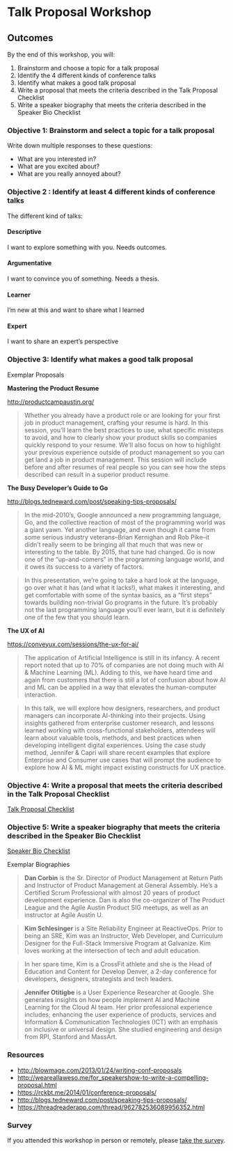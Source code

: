 # Talk Proposal Workshop

## Outcomes
By the end of this workshop, you will: 
1. Brainstorm and choose a topic for a talk proposal 
1. Identify the 4 different kinds of conference talks
1. Identify what makes a good talk proposal
1. Write a proposal that meets the criteria described in the Talk Proposal Checklist 
1. Write a speaker biography that meets the criteria described in the Speaker Bio Checklist

### Objective 1: Brainstorm and select a topic for a talk proposal 

Write down multiple responses to these questions:
* What are you interested in?
* What are you excited about?
* What are you really annoyed about?

### Objective 2 : Identify at least 4 different kinds of conference talks

The different kind of talks:
#### Descriptive
I want to explore something with you. Needs outcomes.
#### Argumentative
I want to convince you of something. Needs a thesis.
#### Learner
I’m new at this and want to share what I learned
#### Expert
I want to share an expert’s perspective

### Objective 3: Identify what makes a good talk proposal

Exemplar Proposals 

**Mastering the Product Resume**

http://productcampaustin.org/

> Whether you already have a product role or are looking for your first job in product management, crafting your resume is hard. In this session, you'll learn the best practices to use, what specific missteps to avoid, and how to clearly show your product skills so companies quickly respond to your resume. We'll also focus on how to highlight your previous experience outside of product management so you can get land a job in product management. This session will include before and after resumes of real people so you can see how the steps described can result in a superior product resume.


**The Busy Developer’s Guide to Go**

http://blogs.tedneward.com/post/speaking-tips-proposals/

> In the mid-2010’s, Google announced a new programming language, Go, and the collective reaction of most of the programming world was a giant yawn. Yet another language, and even though it came from some serious industry veterans–Brian Kernighan and Rob Pike–it didn’t really seem to be bringing all that much that was new or interesting to the table. By 2015, that tune had changed. Go is now one of the “up-and-comers” in the programming language world, and it owes its success to a variety of factors.

> In this presentation, we’re going to take a hard look at the language, go over what it has (and what it lacks!), what makes it interesting, and get comfortable with some of the syntax basics, as a “first steps” towards building non-trivial Go programs in the future. It’s probably not the last programming language you’ll ever learn, but it is definitely one of the few that you should learn.


**The UX of AI**

https://conveyux.com/sessions/the-ux-for-ai/

> The application of Artificial Intelligence is still in its infancy. A recent report noted that up to 70% of companies are not doing much with AI & Machine Learning (ML). Adding to this, we have heard time and again from customers that there is still a lot of confusion about how AI and ML can be applied in a way that elevates the human-computer interaction.

> In this talk, we will explore how designers, researchers, and product managers can incorporate AI-thinking into their projects. Using insights gathered from enterprise customer research, and lessons learned working with cross-functional stakeholders, attendees will learn about valuable tools, methods, and best practices when developing intelligent digital experiences.
Using the case study method, Jennifer & Capri will share recent examples that explore Enterprise and Consumer use cases that will prompt the audience to explore how AI & ML might impact existing constructs for UX practice.

### Objective 4: Write a proposal that meets the criteria described in the Talk Proposal Checklist 

[Talk Proposal Checklist](./Talk-Proposal-Checklist.md)

### Objective 5: Write a speaker biography that meets the criteria described in the Speaker Bio Checklist

[Speaker Bio Checklist](./Speaker-Bio-Checklist.md)

Exemplar Biographies 

> **Dan Corbin** is the Sr. Director of Product Management at Return Path and Instructor of Product Management at General Assembly. He’s a Certified Scrum Professional with almost 20 years of product development experience. Dan is also the co-organizer of The Product League and the Agile Austin Product SIG meetups, as well as an instructor at Agile Austin U. 

> **Kim Schlesinger** is a Site Reliability Engineer at ReactiveOps. Prior to being an SRE, Kim was an Instructor, Web Developer, and Curriculum Designer for the Full-Stack Immersive Program at Galvanize. Kim loves working at the intersection of tech and adult education.

> In her spare time, Kim is a CrossFit athlete and she is the Head of Education and Content for Develop Denver, a 2-day conference for developers, designers, strategists and tech leaders.

> **Jennifer Otitigbe** is a User Experience Researcher at Google. She generates insights on how people implement AI and Machine Learning for the Cloud AI team. Her prior professional experience includes; enhancing the user experience of products, services and Information & Communication Technologies (ICT) with an emphasis on inclusive or universal design. She studied engineering and design from RPI, Stanford and MassArt.

### Resources 

* http://blowmage.com/2013/01/24/writing-conf-proposals
* http://weareallaweso.me/for_speakershow-to-write-a-compelling-proposal.html
* https://rckbt.me/2014/01/conference-proposals/
* http://blogs.tedneward.com/post/speaking-tips-proposals/
* https://threadreaderapp.com/thread/962782536089956352.html

### Survey 
If you attended this workshop in person or remotely, please [take the survey](https://docs.google.com/forms/d/e/1FAIpQLSeG5w-yBIUQ_LAA9CrE0UJZbFUpss5us6ZO95tFDRC7-asB3g/viewform).
